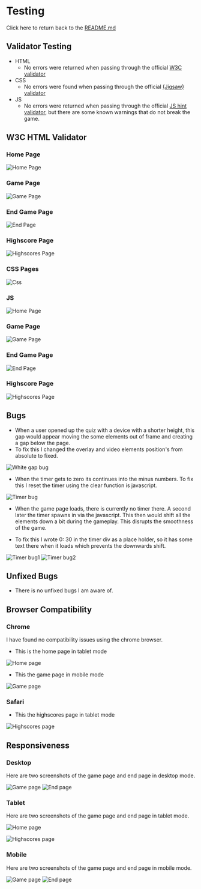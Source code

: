# Testing

Click here to return back to the [README.md](README.md)

## Validator Testing

- HTML
  - No errors were returned when passing through the official [W3C validator](https://ewicks.github.io/Geography-quiz-project-2)
- CSS
  - No errors were found when passing through the official [(Jigsaw) validator](https://jigsaw.w3.org/css-validator/validator?uri=https%3A%2F%2Fewicks.github.io%2FGeography-quiz-project-2)
- JS
    - No errors were returned when passing through the official [JS hint validator](https://www.jshint.com), but there are some known warnings that do not break the game.
  
## W3C HTML Validator

### Home Page

![Home Page](doc/screenshots/code-validator-homepage.png)

### Game Page

![Game Page](doc/screenshots/code-validator-gamepage.png)

### End Game Page

![End Page](doc/screenshots/code-validator-endpage.png)

### Highscore Page

![Highscores Page](doc/screenshots/code-validator-highscorespage.png)

### CSS Pages

![Css](doc/screenshots/code-validator-css.png)

### JS

![Home Page](doc/screenshots/code-validator-homepage.png)

### Game Page

![Game Page](doc/screenshots/code-validator-gamepage.png)

### End Game Page

![End Page](doc/screenshots/code-validator-endpage.png)

### Highscore Page

![Highscores Page](doc/screenshots/code-validator-highscorespage.png)

## Bugs

- When a user opened up the quiz with a device with a shorter height, this gap would appear moving the some elements out of frame and creating a gap below the page.
- To fix this I changed the overlay and video elements position's from absolute to fixed.

![White gap bug](doc/screenshots/gap-bug.png)

- When the timer gets to zero its continues into the minus numbers. To fix this I reset the timer using the clear function is javascript.

![Timer bug](doc/screenshots/timer-bug.png)

- When the game page loads, there is currently no timer there. A second later the timer spawns in via the javascript. This then would shift all the elements down a bit during the gameplay. This disrupts the smoothness of the game. 

- To fix this I wrote 0: 30 in the timer div as a place holder, so it has some text there when it loads which prevents the downwards shift.

![Timer bug1](doc/screenshots/timer-bug1.png)
![Timer bug2](doc/screenshots/timer-bug-2.png)

## Unfixed Bugs

- There is no unfixed bugs I am aware of.

## Browser Compatibility

### Chrome

I have found no compatibility issues using the chrome browser.

- This is the home page in tablet mode

![Home page](doc/screenshots/tablet-homepage.png)

- This the game page in mobile mode

![Game page](doc/screenshots/mobile-gamepage.png)

### Safari


- This the highscores page in tablet mode

![Highscores page](doc/screenshots/highscores-tablet.png)

## Responsiveness

### Desktop

Here are two screenshots of the game page and end page in desktop mode.

![Game page](doc/screenshots/desktop-gamepage.png)
![End page](doc/screenshots/desktop-endpage.png)

### Tablet

Here are two screenshots of the game page and end page in tablet mode.

![Home page](doc/screenshots/tablet-homepage.png)

![Highscores page](doc/screenshots/highscores-tablet.png)

### Mobile

Here are two screenshots of the game page and end page in mobile mode.

![Game page](doc/screenshots/mobile-gamepage.png)
![End page](doc/screenshots/mobile-endpage.png)
